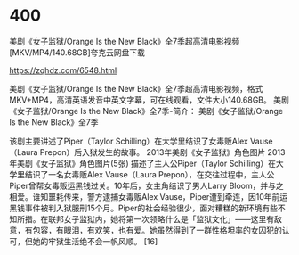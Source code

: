 # 400
美剧《女子监狱/Orange Is the New Black》全7季超高清电影视频[MKV/MP4/140.68GB]夸克云网盘下载

https://zqhdz.com/6548.html

美剧《女子监狱/Orange Is the New Black》全7季超高清电影视频，格式MKV+MP4，高清英语发音中英文字幕，可在线观看，文件大小140.68GB。
美剧《女子监狱/Orange Is the New Black》全7季-简介：
美剧《女子监狱/Orange Is the New Black》全7季

该剧主要讲述了Piper（Taylor Schilling）在大学里结识了女毒贩Alex Vause（Laura Prepon）后入狱发生的故事。
2013年美剧《女子监狱》角色图片
2013年美剧《女子监狱》角色图片(5张)
描述了主人公Piper（Taylor Schilling）在大学里结识了一名女毒贩Alex Vause（Laura Prepon），在交往过程中，主人公Piper曾帮女毒贩运黑钱过关。10年后，女主角结识了男人Larry Bloom，并与之相爱。谁知噩耗传来，警方逮捕女毒贩Alex Vause，Piper遭到牵连，因10年前运黑钱事件被判入狱服刑15个月。Piper的社会经验很少，面对糟糕的新环境有些不知所措。在联邦女子监狱内，她将第一次领略什么是「监狱文化」——这里有敌意，有包容，有眼泪，有欢笑，也有爱。她虽然得到了一群性格坦率的女囚犯的认可，但她的牢狱生活绝不会一帆风顺。 [16]
